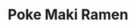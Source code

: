 ---
layout: place
title: "Poke Maki Ramen"
permalink: /arizona/glendale/poke-maki-ramen.html
stateAbbr: AZ
stateName: Arizona
cityName: Glendale
seo:
  name: "Poke Maki Ramen"
  type: Restaurant
  links: http://www.pokemakionline.com/
description: "Looking for sushi in Glendale, Arizona? Check out Poke Maki Ramen for a delightful Japanese dining experience. Enjoy a variety of sushi and other dishes in a..."
place_id: ChIJYYa67xNpK4cRfxolwtOwrIw
photos:
  - name: >-
      places/ChIJYYa67xNpK4cRfxolwtOwrIw/photos/AeeoHcJreXeUNqmcd4IGdl1di6xXxeWWHzuIr8OfO2d01chqC0ByyaaXOFX7omnQPLpjgJ1p5LuQQrPkMPAux5yDfxDZULjjWQHNGZn6WKxXlxC2ITqK6pumzWeo0p4sJm5UEVP-m3uhnpKkCilBRDkl0Ug35vfCIu4oPi85FOdZnXIsnSrZkrQldvh0w8b9UEIVSHgS5UvkxhkZ5IOt3JRUYI07c5ri6RdIYjWsgA9dBt9U3H7xGAuEFjNA6Kx3j81FjyLqSC0C-jeVhE8U66jSVb-YXfMR0dbO9f6gD3BNtNWC9TNklxP8IFS_4b6eTmvNLbV_SH1iGM2uAaZekG0owIQG2e5HklEhsFkdXpGxd4xLyzT6vUAe-9zmXGLrNUnfO4ZkSfSDE2tqucEb9xkB79RmxowbMO7h83CI0nsvrA-opw
    widthPx: 4000
    heightPx: 3000
    authorAttributions:
      - displayName: SAM Smart
        uri: https://maps.google.com/maps/contrib/110348162323288935766
        photoUri: >-
          https://lh3.googleusercontent.com/a/ACg8ocLIolraUpgrWNqa_TLnogc05PIWu6bs-Syui71bW5KXR6TGpw=s100-p-k-no-mo
    flagContentUri: >-
      https://www.google.com/local/imagery/report/?cb_client=maps_api_places.places_api&image_key=!1e10!2sCIHM0ogKEICAgICrs-CNbw&hl=en-US
    googleMapsUri: >-
      https://www.google.com/maps/place//data=!3m4!1e2!3m2!1sCIHM0ogKEICAgICrs-CNbw!2e10!4m2!3m1!1s0x872b6913efba8661:0x8cacb0d3c2251a7f
  - name: >-
      places/ChIJYYa67xNpK4cRfxolwtOwrIw/photos/AeeoHcJp8Rs2-YFsj3mEhvCkTd65KuB_m9TDG1szG5-M9pQR3fI897t0Vb4H-TDaQJRKZr9PkfTJHanTCw3oMNxvg_VgNcrBPO00erh8fBpBqKalFCHIvpxvVHh9iM_9Zvk361MjrDJ4z71xAEpBLt0wK40L0efLJuWhEqsOOZids2o9LjCtEeoeOdaxQ53fkNlFx0GYEzqaYcM20ZFSm9DJVUJoUUevpADhBvf0-DtsWQU-XnlY1_53oxjtJW67nKyMkdtV7sRNP3nJQaV1RquWY95xtdzcwMD3X5mAzkjf4bIwKA
    widthPx: 2410
    heightPx: 1356
    authorAttributions:
      - displayName: Poke Maki Ramen
        uri: https://maps.google.com/maps/contrib/103979484387485484245
        photoUri: >-
          https://lh3.googleusercontent.com/a-/ALV-UjVeYK7DJbIoER9nobKvRDvYjwJXkzpktNCXRbujZ4nILsrmip7b=s100-p-k-no-mo
    flagContentUri: >-
      https://www.google.com/local/imagery/report/?cb_client=maps_api_places.places_api&image_key=!1e10!2sAF1QipPN0ypftCqQ2iKSKCUv2_A47xpVutNDEGTf6R_a&hl=en-US
    googleMapsUri: >-
      https://www.google.com/maps/place//data=!3m4!1e2!3m2!1sAF1QipPN0ypftCqQ2iKSKCUv2_A47xpVutNDEGTf6R_a!2e10!4m2!3m1!1s0x872b6913efba8661:0x8cacb0d3c2251a7f
  - name: >-
      places/ChIJYYa67xNpK4cRfxolwtOwrIw/photos/AeeoHcI_qcA8oO0Vpv9wGtwOc7LnjTYrQuSPGoxdKyZFWO3rNhI6rInlnv7Dc8d-pe-69J6iQYOEnQ0hESX1FSWRd0d1ck-46xxl-xv95I7peXu-Jlk3BQSiCpJ7NPqXTAMszvqqawRL__CUXNJ8-75ENnAq6jajPbTMA7X8kRXjYrnFj-dxT0rbfHBC0n6keJx4JWzIsNlkz-rrwv90QO9v9G78orBac8d31WTMSj9I029tKb1Qqi26vHp8C-4a7ILH_BN3aRzcQC0BcfE6DeDrryyAa-I3E5yZTa_qM6mSYO1CHQ
    widthPx: 3706
    heightPx: 3706
    authorAttributions:
      - displayName: Poke Maki Ramen
        uri: https://maps.google.com/maps/contrib/103979484387485484245
        photoUri: >-
          https://lh3.googleusercontent.com/a-/ALV-UjVeYK7DJbIoER9nobKvRDvYjwJXkzpktNCXRbujZ4nILsrmip7b=s100-p-k-no-mo
    flagContentUri: >-
      https://www.google.com/local/imagery/report/?cb_client=maps_api_places.places_api&image_key=!1e10!2sAF1QipMD0yigH2gGSAUnyMwSEsMjKIPZKWKcmOvRxMgV&hl=en-US
    googleMapsUri: >-
      https://www.google.com/maps/place//data=!3m4!1e2!3m2!1sAF1QipMD0yigH2gGSAUnyMwSEsMjKIPZKWKcmOvRxMgV!2e10!4m2!3m1!1s0x872b6913efba8661:0x8cacb0d3c2251a7f
  - name: >-
      places/ChIJYYa67xNpK4cRfxolwtOwrIw/photos/AeeoHcJAqq1Yr4-yaJmHeZKrd5E-JqQzH6Tgar8th1R8YY7vi1CF7zLf-7aQYisI8irwFtrxY5S9aYRLQcDt4bbOIn-ppoA_1HTbhBE_ir7D7TRrDMIJH757ujxBcOO3a5ra5hicd_9zKjcQvBeJHacQu4ruVpp4cm6AouqJSe4dwFtIk4J4s3Vm24KfnR2SJTgoLqtTptYzAqsoTZIK__Rs0zJ-XioG1t_qWqiYBFGUpvZlXniu1t7nd9OYOTkr_vYMemdBjK0o-RuzHp4lUZxsGvXEf4Zod9s7MWRewIl0HajFAA
    widthPx: 3024
    heightPx: 4032
    authorAttributions:
      - displayName: Poke Maki Ramen
        uri: https://maps.google.com/maps/contrib/103979484387485484245
        photoUri: >-
          https://lh3.googleusercontent.com/a-/ALV-UjVeYK7DJbIoER9nobKvRDvYjwJXkzpktNCXRbujZ4nILsrmip7b=s100-p-k-no-mo
    flagContentUri: >-
      https://www.google.com/local/imagery/report/?cb_client=maps_api_places.places_api&image_key=!1e10!2sAF1QipM5aolzafOBVFOt_fuM32b8VAH2B68Jve9mNucN&hl=en-US
    googleMapsUri: >-
      https://www.google.com/maps/place//data=!3m4!1e2!3m2!1sAF1QipM5aolzafOBVFOt_fuM32b8VAH2B68Jve9mNucN!2e10!4m2!3m1!1s0x872b6913efba8661:0x8cacb0d3c2251a7f
  - name: >-
      places/ChIJYYa67xNpK4cRfxolwtOwrIw/photos/AeeoHcI0-ZiqBB0wBnFFPuNUuaHky3ykaF1gl1wAdAIRAud7vWEZACkBGaNdJ0MfKj0y6Muyxv6Y7yeee8ULDwtKRx0D34fhOmJBTmBIE1sD0LwsKK6j6nJn2h97Ddw5YJiq8cLeLbNYgZ0XIcUcfHBOtY4GxaDeXSmBMWmL9tI5MNPNwmIXY8M6BaBklzC8a5AKvSuXqo3Xla43MnBl9zUC6BXLf1_N0QqND4cfT9iAtoi-_srhVijGsgCBQjmc-f_WfxcUiJEwhtDK1lr_0u8TBG9Q2OyBHRPkEbdyy81xeWvN1A
    widthPx: 3600
    heightPx: 4800
    authorAttributions:
      - displayName: Poke Maki Ramen
        uri: https://maps.google.com/maps/contrib/103979484387485484245
        photoUri: >-
          https://lh3.googleusercontent.com/a-/ALV-UjVeYK7DJbIoER9nobKvRDvYjwJXkzpktNCXRbujZ4nILsrmip7b=s100-p-k-no-mo
    flagContentUri: >-
      https://www.google.com/local/imagery/report/?cb_client=maps_api_places.places_api&image_key=!1e10!2sAF1QipOjX8CnMi16jukV60HJxF5yyQ5Cpu7caowGm61z&hl=en-US
    googleMapsUri: >-
      https://www.google.com/maps/place//data=!3m4!1e2!3m2!1sAF1QipOjX8CnMi16jukV60HJxF5yyQ5Cpu7caowGm61z!2e10!4m2!3m1!1s0x872b6913efba8661:0x8cacb0d3c2251a7f
  - name: >-
      places/ChIJYYa67xNpK4cRfxolwtOwrIw/photos/AeeoHcIbxAjPRFt3135E6CREwOuKwUl6Yxtpj_X7ZIpYEgLpQh5PDlHz_6Wa55NtATHjOd0b7XDUQK_6RyytHnRKj_4ykC6AeDDswXDeVrEvSQsOVrFLi3AV_bV57gtf4QtHasHRMu42rQUAp_Cnii9PIY_EFU8orTyGbvV5TVViMtyDmqpSQUA-rPW4_YGzlSL9J8GdJdOjix_tCfEQwfjpct0DY6gSY7we6-fVUErbEwWas5lfsjTh8sPtghqjPYGDnF4q2WsP1jONYA4WGopwNqUuVUQ-1AKmDzD0sbkmsLtXgA
    widthPx: 2447
    heightPx: 1835
    authorAttributions:
      - displayName: Poke Maki Ramen
        uri: https://maps.google.com/maps/contrib/103979484387485484245
        photoUri: >-
          https://lh3.googleusercontent.com/a-/ALV-UjVeYK7DJbIoER9nobKvRDvYjwJXkzpktNCXRbujZ4nILsrmip7b=s100-p-k-no-mo
    flagContentUri: >-
      https://www.google.com/local/imagery/report/?cb_client=maps_api_places.places_api&image_key=!1e10!2sAF1QipNZrQHjILo40j96axWoQ_DJql7HV29MBMNWlMJ7&hl=en-US
    googleMapsUri: >-
      https://www.google.com/maps/place//data=!3m4!1e2!3m2!1sAF1QipNZrQHjILo40j96axWoQ_DJql7HV29MBMNWlMJ7!2e10!4m2!3m1!1s0x872b6913efba8661:0x8cacb0d3c2251a7f
  - name: >-
      places/ChIJYYa67xNpK4cRfxolwtOwrIw/photos/AeeoHcKABnowbonXk92D4xTtHPW4iacYfhJavM_Zy_5AptjvXLKVZUkJNA7ZYqXIpdxrZJtqulMSdQUUJaJcjqcwgvgipESkQQ4haWOV6cqXsk5-QIW3GYZhk-P1D56YQAPX_lA0tjQwAnDZjkfPAZOltbQfS-vhOuK9f8D-32ncP7cj0NVc_Byd_B7yH9NBMv4Rr1f5EUTIDw5M-vDC_D5rQI1k1uRFtfI3xIpj0qFzpCRMG3GxJ7L6d55o_-8Mnq6O6j03kddcK_HHtoLvAvs7DtpZ3uR8y_w3vvWf7ZCEkIYcag
    widthPx: 3600
    heightPx: 4800
    authorAttributions:
      - displayName: Poke Maki Ramen
        uri: https://maps.google.com/maps/contrib/103979484387485484245
        photoUri: >-
          https://lh3.googleusercontent.com/a-/ALV-UjVeYK7DJbIoER9nobKvRDvYjwJXkzpktNCXRbujZ4nILsrmip7b=s100-p-k-no-mo
    flagContentUri: >-
      https://www.google.com/local/imagery/report/?cb_client=maps_api_places.places_api&image_key=!1e10!2sAF1QipMLFbVzaTPhpmPmxap0H-vR7ZuDBP1dWq3sfy90&hl=en-US
    googleMapsUri: >-
      https://www.google.com/maps/place//data=!3m4!1e2!3m2!1sAF1QipMLFbVzaTPhpmPmxap0H-vR7ZuDBP1dWq3sfy90!2e10!4m2!3m1!1s0x872b6913efba8661:0x8cacb0d3c2251a7f
  - name: >-
      places/ChIJYYa67xNpK4cRfxolwtOwrIw/photos/AeeoHcKstBtqITn0F1Xl9niiD6fkBe0--6i-qEO4HxWgevJQKUPiApXRpVRzb-6Vuz4jNhePqWE7jDV3a7l_GoO3brpxRyTmUehm9rF9ZOcGchqnq9bm9vKhtnmOWsw2Nsno2DwybpKzRYNCmZZ2chdyoHeVvF0Px6dGTJn3pFotED5iUCw52WJrb41Buyk5kLXIGtNoCy-KmouND32JOWY6A-WRZ8D-hAamrBlcy9Xs1bhYEAgxWiENgUEIfuU7lEQ4O_MnaxQZlZdfjtKzXOeczr7qD_r4mOvuvmlWyJVG75DGEg
    widthPx: 2822
    heightPx: 2822
    authorAttributions:
      - displayName: Poke Maki Ramen
        uri: https://maps.google.com/maps/contrib/103979484387485484245
        photoUri: >-
          https://lh3.googleusercontent.com/a-/ALV-UjVeYK7DJbIoER9nobKvRDvYjwJXkzpktNCXRbujZ4nILsrmip7b=s100-p-k-no-mo
    flagContentUri: >-
      https://www.google.com/local/imagery/report/?cb_client=maps_api_places.places_api&image_key=!1e10!2sAF1QipPOMRyg5OXLvKVf1jnttLRXF4D8-MiYv5X2O5oq&hl=en-US
    googleMapsUri: >-
      https://www.google.com/maps/place//data=!3m4!1e2!3m2!1sAF1QipPOMRyg5OXLvKVf1jnttLRXF4D8-MiYv5X2O5oq!2e10!4m2!3m1!1s0x872b6913efba8661:0x8cacb0d3c2251a7f
  - name: >-
      places/ChIJYYa67xNpK4cRfxolwtOwrIw/photos/AeeoHcKwUrGKVpOBoSqGd3s3PGVZCdQKFSvgKkUgSvSdulaD1Z7N-qcuT2l1BFKoNifdZxXslOaTi14H7oftbV-5Fhbjv8_vcVoC6cioLg4bBTvTQcUE9XqLcphWg1iYeSmPYCUUIp5loiBp3b_OAAcQb6DrETvTfaytxNXKJXCX77TcUfN-U2S_1sYEkInGppVTnx1pjXmHl-PhJJfyMf2K9eTVANNYzTyT_zsY74Lojdk9JoVWXlLpZTiyUuoCfO5ELP8QUk-bqHyaO_sZsScQtKkvY4MdM1HzScYe2hHz58aekA
    widthPx: 3024
    heightPx: 4032
    authorAttributions:
      - displayName: Poke Maki Ramen
        uri: https://maps.google.com/maps/contrib/103979484387485484245
        photoUri: >-
          https://lh3.googleusercontent.com/a-/ALV-UjVeYK7DJbIoER9nobKvRDvYjwJXkzpktNCXRbujZ4nILsrmip7b=s100-p-k-no-mo
    flagContentUri: >-
      https://www.google.com/local/imagery/report/?cb_client=maps_api_places.places_api&image_key=!1e10!2sAF1QipMLnYevUOmMCTFe5NcGmINX6KYI6E0Xq3V6-Av9&hl=en-US
    googleMapsUri: >-
      https://www.google.com/maps/place//data=!3m4!1e2!3m2!1sAF1QipMLnYevUOmMCTFe5NcGmINX6KYI6E0Xq3V6-Av9!2e10!4m2!3m1!1s0x872b6913efba8661:0x8cacb0d3c2251a7f
  - name: >-
      places/ChIJYYa67xNpK4cRfxolwtOwrIw/photos/AeeoHcLyfQVEabZU6YHptKyLuenXaMWUindPtzrIYvgd_4MPco4oGG_ApZLZ_TZSOO7xow4ka8fLzK4zQU863IJ04r5nU86qCQrAC2MzwlMl8MuWqdxuTHJen2VZKO0ps4BFJMy7KtQGMz5Rvjh_A467Dr7wZeD8a8HDN-k4xHyBldRQ9uuR4OUrxV_5QNvY_RpC7S2CjwuSXLe72_I9PHGj9he2ST1ZV5M97yBL7a9Pcfmmb2FGIKmFGDq-dfsQoxrtecC3MaClVJTKPtmeveOhsMm1uOfbvFXL3CaBQSrEIOqCfw
    widthPx: 3600
    heightPx: 4800
    authorAttributions:
      - displayName: Poke Maki Ramen
        uri: https://maps.google.com/maps/contrib/103979484387485484245
        photoUri: >-
          https://lh3.googleusercontent.com/a-/ALV-UjVeYK7DJbIoER9nobKvRDvYjwJXkzpktNCXRbujZ4nILsrmip7b=s100-p-k-no-mo
    flagContentUri: >-
      https://www.google.com/local/imagery/report/?cb_client=maps_api_places.places_api&image_key=!1e10!2sAF1QipM8oKXZ4j-I9ljpQ-2JKhdqsHC-Ns6-W7IibWTw&hl=en-US
    googleMapsUri: >-
      https://www.google.com/maps/place//data=!3m4!1e2!3m2!1sAF1QipM8oKXZ4j-I9ljpQ-2JKhdqsHC-Ns6-W7IibWTw!2e10!4m2!3m1!1s0x872b6913efba8661:0x8cacb0d3c2251a7f
address: 6070 W Bell Rd Ste.A-104, Glendale, AZ 85308, USA
street: 6070 W Bell Rd Ste.A-104
city: Glendale
state: AZ
zip: '85308'
country: USA
neighborhood: null
latitude: '33.639056'
longitude: '-112.190293'
accessibility_options:
  wheelchairAccessibleParking: true
  wheelchairAccessibleEntrance: true
  wheelchairAccessibleRestroom: true
  wheelchairAccessibleSeating: true
business_status: OPERATIONAL
name: Poke Maki Ramen
google_maps_links:
  directionsUri: >-
    https://www.google.com/maps/dir//''/data=!4m7!4m6!1m1!4e2!1m2!1m1!1s0x872b6913efba8661:0x8cacb0d3c2251a7f!3e0
  placeUri: https://maps.google.com/?cid=10136671284845943423
  writeAReviewUri: >-
    https://www.google.com/maps/place//data=!4m3!3m2!1s0x872b6913efba8661:0x8cacb0d3c2251a7f!12e1
  reviewsUri: >-
    https://www.google.com/maps/place//data=!4m4!3m3!1s0x872b6913efba8661:0x8cacb0d3c2251a7f!9m1!1b1
  photosUri: >-
    https://www.google.com/maps/place//data=!4m3!3m2!1s0x872b6913efba8661:0x8cacb0d3c2251a7f!10e5
primary_type: American Restaurant
opening_hours:
  regular: null
  current: null
secondary_opening_hours:
  regular:
    weekdayDescriptions: null
    type: null
  current:
    weekdayDescriptions: null
    type: null
phone: (602) 513-8005
price_level: PRICE_LEVEL_MODERATE
price_range: $10 &ndash; $20
rating: '4.4'
rating_count: 198
website: http://www.pokemakionline.com/
reviews: null
parking_options: null
payment_options: null
allow_dogs: null
curbside_pickup: null
delivery: null
dine_in: null
good_for_children: null
good_for_groups: null
good_for_sports: null
live_music: null
menu_for_children: null
outdoor_seating: null
reservable: null
restroom: null
serves_beer: null
serves_breakfast: null
serves_brunch: null
serves_cocktails: null
serves_coffee: null
serves_dinner: null
serves_dessert: null
serves_lunch: null
serves_vegetarian_food: null
serves_wine: null
takeout: null
summary: null

---